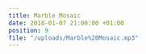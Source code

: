 ```yaml
---
title: Marble Mosaic
date: 2018-01-07 21:00:00 +01:00
position: 9
file: "/uploads/Marble%20Mosaic.mp3"
---
```


